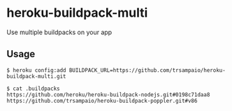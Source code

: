# heroku-buildpack-multi

Use multiple buildpacks on your app

## Usage

    $ heroku config:add BUILDPACK_URL=https://github.com/trsampaio/heroku-buildpack-multi.git

    $ cat .buildpacks
    https://github.com/heroku/heroku-buildpack-nodejs.git#0198c71daa8
    https://github.com/trsampaio/heroku-buildpack-poppler.git#v86
